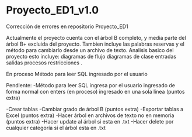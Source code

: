 # Proyecto_ED1_v1.0
Corrección de errores en repositorio Proyecto_ED1

Actualmente el proyecto cuenta con el árbol B completo, y media parte del árbol B+ excluida del proyecto.
Tambien incluye las palabras reservas y el método para cambiarlo desde un archivo de texto.
Analisis basico del proyecto esto incluye:
    diagramas de flujo
    diagramas de clase 
    entradas 
    salidas 
    procesos 
    restricciones 
    .

En proceso 
Método para leer SQL ingresado por el usuario 

Pendiente:
-Método para leer SQL ingresa por el usuario 
    ingresado de forma normal con enters (en proceso)
    ingresado en una sola linea (puntos extra)
    
-Crear tablas
-Cambiar grado de árbol B (puntos extra)
-Exportar tablas a Excel (puntos extra)
-Hacer árbol en archivos de texto no en memoria (puntos extra)
      -Hacer update al árbol si esta en .txt
      -Hacer delete por cualquier categoría si el árbol esta en .txt

